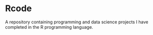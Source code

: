 # Rcode
A repository containing programming and data science projects I have completed in the R programming language.
